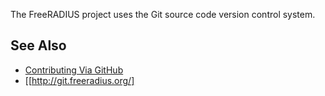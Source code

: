 The FreeRADIUS project uses the Git source code version control system.

## See Also
* [Contributing Via GitHub](GitHub)
* [[http://git.freeradius.org/]